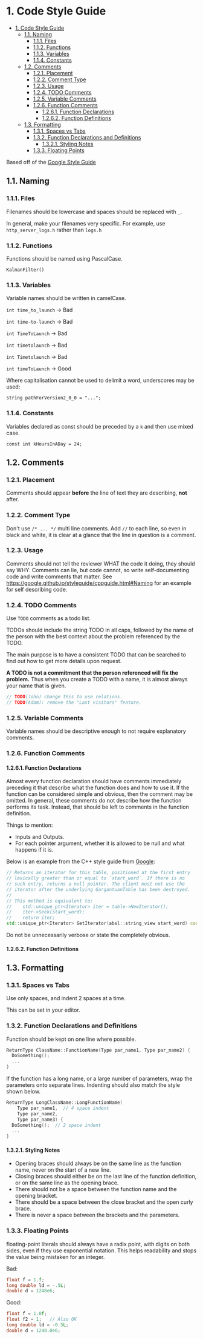 # 1. Code Style Guide

- [1. Code Style Guide](#1-code-style-guide)
  - [1.1. Naming](#11-naming)
    - [1.1.1. Files](#111-files)
    - [1.1.2. Functions](#112-functions)
    - [1.1.3. Variables](#113-variables)
    - [1.1.4. Constants](#114-constants)
  - [1.2. Comments](#12-comments)
    - [1.2.1. Placement](#121-placement)
    - [1.2.2. Comment Type](#122-comment-type)
    - [1.2.3. Usage](#123-usage)
    - [1.2.4. TODO Comments](#124-todo-comments)
    - [1.2.5. Variable Comments](#125-variable-comments)
    - [1.2.6. Function Comments](#126-function-comments)
      - [1.2.6.1. Function Declarations](#1261-function-declarations)
      - [1.2.6.2. Function Definitions](#1262-function-definitions)
  - [1.3. Formatting](#13-formatting)
    - [1.3.1. Spaces vs Tabs](#131-spaces-vs-tabs)
    - [1.3.2. Function Declarations and Definitions](#132-function-declarations-and-definitions)
      - [1.3.2.1. Styling Notes](#1321-styling-notes)
    - [1.3.3. Floating Points](#133-floating-points)

Based off of the [Google Style Guide](https://google.github.io/styleguide/cppguide.html#Naming)

## 1.1. Naming

### 1.1.1. Files

Filenames should be lowercase and spaces should be replaced with `_`.

In general, make your filenames very specific. For example, use `http_server_logs.h` rather than `logs.h`

### 1.1.2. Functions

Functions should be named using PascalCase.

`KalmanFilter()`

### 1.1.3. Variables

Variable names should be written in camelCase.

`int time_to_launch` -> Bad

`int time-to-launch` -> Bad

`int TimeToLaunch` -> Bad

`int timetolaunch` -> Bad

`int Timetolaunch` -> Bad

`int timeToLaunch` -> Good

Where capitalisation cannot be used to delimit a word, underscores may be used:

`string pathForVersion2_0_0 = "...";`

### 1.1.4. Constants

Variables declared as const should be preceded by a `k` and then use mixed case.

`const int kHoursInADay = 24;`

## 1.2. Comments

### 1.2.1. Placement

Comments should appear **before** the line of text they are describing, **not** after.

### 1.2.2. Comment Type

Don't use `/* ... */` multi line comments. Add `//` to each line, so even in black and white, it is clear at a glance that the line in question is a comment.

### 1.2.3. Usage

Comments should not tell the reviewer WHAT the code it doing, they should say WHY. Comments can lie, but code cannot, so write self-documenting code and write comments that matter. See <https://google.github.io/styleguide/cppguide.html#Naming> for an example for self describing code.

### 1.2.4. TODO Comments

Use `TODO` comments as a todo list.

TODOs should include the string TODO in all caps, followed by the name of the person with the best context about the problem referenced by the TODO.

The main purpose is to have a consistent TODO that can be searched to find out how to get more details upon request.

**A TODO is not a commitment that the person referenced will fix the problem.** Thus when you create a TODO with a name, it is almost always your name that is given.

```cpp
// TODO(John) change this to use relations.
// TODO(Adam): remove the "Last visitors" feature.
```

### 1.2.5. Variable Comments

Variable names should be descriptive enough to not require explanatory comments.

### 1.2.6. Function Comments

#### 1.2.6.1. Function Declarations

Almost every function declaration should have comments immediately preceding it that describe what the function does and how to use it. If the function can be considered  simple and obvious, then the comment may be omitted. In general, these comments do not describe how the function performs its task. Instead, that should be left to comments in the function definition.

Things to mention:

- Inputs and Outputs.
- For each pointer argument, whether it is allowed to be null and what happens if it is.

Below is an example from the C++ style guide from [Google](https://google.github.io/styleguide/cppguide.html#Function_Comments):

```cpp
// Returns an iterator for this table, positioned at the first entry
// lexically greater than or equal to `start_word`. If there is no
// such entry, returns a null pointer. The client must not use the
// iterator after the underlying GargantuanTable has been destroyed.
//
// This method is equivalent to:
//    std::unique_ptr<Iterator> iter = table->NewIterator();
//    iter->Seek(start_word);
//    return iter;
std::unique_ptr<Iterator> GetIterator(absl::string_view start_word) const;
```

Do not be unnecessarily verbose or state the completely obvious.

#### 1.2.6.2. Function Definitions

## 1.3. Formatting

### 1.3.1. Spaces vs Tabs

Use only spaces, and indent 2 spaces at a time.

This can be set in your editor.

### 1.3.2. Function Declarations and Definitions

Function should be kept on one line where possible.

```cpp
ReturnType ClassName::FunctionName(Type par_name1, Type par_name2) {
  DoSomething();
  ...
}
```

If the function has a long name, or a large number of parameters, wrap the parameters onto separate lines. Indenting should also match the style shown below.

```cpp
ReturnType LongClassName::LongFunctionName(
    Type par_name1,  // 4 space indent
    Type par_name2,
    Type par_name3) {
  DoSomething();  // 2 space indent
  ...
}
```

#### 1.3.2.1. Styling Notes

- Opening braces should always be on the same line as the function name, never on the start of a new line.
- Closing braces should either be on the last line of the function definition, or on the same line as the opening brace.
- There should not be a space between the function name and the opening bracket.
- There should be a space between the close bracket and the open curly brace.
- There is never a space between the brackets and the parameters.

### 1.3.3. Floating Points

floating-point literals should always have a radix point, with digits on both sides, even if they use exponential notation. This helps readability and stops the value being mistaken for an integer.

Bad:

```cpp
float f = 1.f;
long double ld = -.5L;
double d = 1248e6;
```

Good:

```cpp
float f = 1.0f;
float f2 = 1;   // Also OK
long double ld = -0.5L;
double d = 1248.0e6;
```
